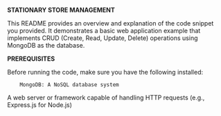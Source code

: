 **STATIONARY STORE MANAGEMENT** 



This README provides an overview and explanation of the code snippet you provided. It demonstrates a basic web application example that implements CRUD (Create, Read, Update, Delete) operations using MongoDB as the database.


**PREREQUISITES**

Before running the code, make sure you have the following installed:

        MongoDB: A NoSQL database system

A web server or framework capable of handling HTTP requests (e.g., Express.js for Node.js)

